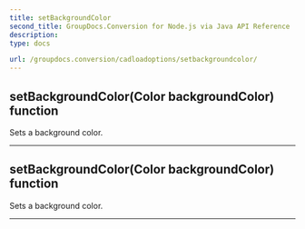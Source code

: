 ```yaml
---
title: setBackgroundColor
second_title: GroupDocs.Conversion for Node.js via Java API Reference
description: 
type: docs

url: /groupdocs.conversion/cadloadoptions/setbackgroundcolor/
---
```


## setBackgroundColor(Color backgroundColor)  function
Sets a background color.


---


## setBackgroundColor(Color backgroundColor)  function
Sets a background color.


---


